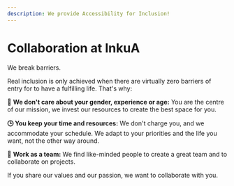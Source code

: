 ```yaml
---
description: We provide Accessibility for Inclusion!
---
```


# Collaboration at InkuA

We break barriers.

Real inclusion is only achieved when there are virtually zero barriers of entry for to have a fulfilling life. That's why:

🧕 **We don't care about your gender, experience or age:** You are the centre of our mission, we invest our resources to create the best space for you.&#x20;

**🕒 You keep your time and resources:** We don't charge you, and we accommodate your schedule. We adapt to your priorities and the life you want, not the other way around.

👥 **Work as a team:** We find like-minded people to create a great team and to collaborate on projects.&#x20;

If you share our values and our passion, we want to collaborate with you.&#x20;

